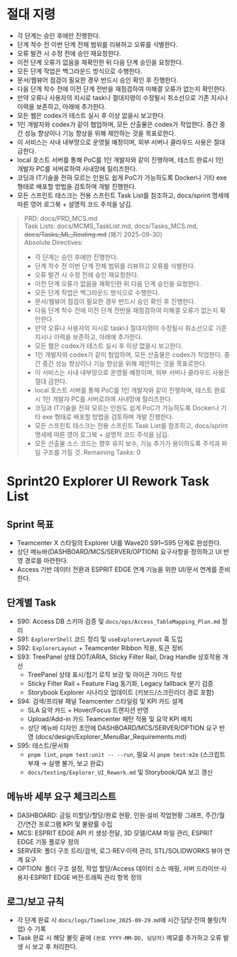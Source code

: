 # 절대 지령
- 각 단계는 승인 후에만 진행한다.
- 단계 착수 전 이번 단계 전체 범위를 리뷰하고 오류를 식별한다.
- 오류 발견 시 수정 전에 승인 재요청한다.
- 이전 단계 오류가 없음을 재확인한 뒤 다음 단계 승인을 요청한다.
- 모든 단계 작업은 백그라운드 방식으로 수행한다.
- 문서/웹뷰어 점검이 필요한 경우 반드시 승인 확인 후 진행한다.
- 다음 단계 착수 전에 이전 단계 전반을 재점검하여 미해결 오류가 없는지 확인한다.
- 만약 오류나 사용자의 지시로 task나 절대지령이 수정될시 취소선으로 기존 지시나 이력을 보존하고, 아래에 추가한다.
- 모든 웹은 codex가 테스트 실시 후 이상 없을시 보고한다.
- 1인 개발자와 codex가 같이 협업하며, 모든 산출물은 codex가 작업한다. 중간 중간 성능 향상이나 기능 향상을 위해 제안하는 것을 목표로한다.
- 이 서비스는 사내 내부망으로 운영될 예정이며, 외부 서버나 클라우드 사용은 절대 금한다.
- local 호스트 서버를 통해 PoC를 1인 개발자와 같이 진행하며, 테스트 완료시 1인 개발자 PC를 서버로하여 사내망에 릴리즈한다.
- 코딩과 IT기술을 전혀 모르는 인원도 쉽게 PoC가 가능하도록 Docker나 기타 exe 형태로 배포할 방법을 검토하며 개발 진행한다.
- 모든 스프린트 태스크는 전용 스프린트 Task List를 참조하고, docs/sprint 명세에 따른 영어 로그북 + 설명적 코드 주석을 남김.

> PRD: docs/PRD_MCS.md  
> Task Lists: docs/MCMS_TaskList.md, docs/Tasks_MCS.md, ~~docs/Tasks_ML_Routing.md~~ (폐기 2025-09-30)  
> Absolute Directives:
>
> - 각 단계는 승인 후에만 진행한다.
> - 단계 착수 전 이번 단계 전체 범위를 리뷰하고 오류를 식별한다.
> - 오류 발견 시 수정 전에 승인 재요청한다.
> - 이전 단계 오류가 없음을 재확인한 뒤 다음 단계 승인을 요청한다.
> - 모든 단계 작업은 백그라운드 방식으로 수행한다.
> - 문서/웹뷰어 점검이 필요한 경우 반드시 승인 확인 후 진행한다.
> - 다음 단계 착수 전에 이전 단계 전반을 재점검하여 미해결 오류가 없는지 확인한다.
> - 만약 오류나 사용자의 지시로 task나 절대지령이 수정될시 취소선으로 기존 지시나 이력을 보존하고, 아래에 추가한다.
> - 모든 웹은 codex가 테스트 실시 후 이상 없을시 보고한다.
> - 1인 개발자와 codex가 같이 협업하며, 모든 산출물은 codex가 작업한다. 중간 중간 성능 향상이나 기능 향상을 위해 제안하는 것을 목표로한다.
> - 이 서비스는 사내 내부망으로 운영될 예정이며, 외부 서버나 클라우드 사용은 절대 금한다.
> - local 호스트 서버를 통해 PoC를 1인 개발자와 같이 진행하며, 테스트 완료시 1인 개발자 PC를 서버로하여 사내망에 릴리즈한다.
> - 코딩과 IT기술을 전혀 모르는 인원도 쉽게 PoC가 가능하도록 Docker나 기타 exe 형태로 배포할 방법을 검토하며 개발 진행한다.
> - 모든 스프린트 태스크는 전용 스프린트 Task List를 참조하고, docs/sprint 명세에 따른 영어 로그북 + 설명적 코드 주석을 남김.
> - 모든 산출물 소스 코드는 향후 유지 보수, 기능 추가가 용이하도록 주석과 파일 구조를 가질 것.
>   Remaining Tasks: 0

# Sprint20 Explorer UI Rework Task List

## Sprint 목표

- Teamcenter X 스타일의 Explorer UI를 Wave20 S91~S95 단계로 완성한다.
- 상단 메뉴바(DASHBOARD/MCS/SERVER/OPTION) 요구사항을 정의하고 UI 반영 경로를 마련한다.
- Access 기반 데이터 전환과 ESPRIT EDGE 연계 기능을 위한 UI/문서 연계를 준비한다.

## 단계별 Task

- S90: Access DB 스키마 검증 및 `docs/ops/Access_TableMapping_Plan.md` 정리
- S91: `ExplorerShell` 코드 정리 및 `useExplorerLayout` 훅 도입
- S92: `ExplorerLayout` + Teamcenter Ribbon 적용, 토큰 정비
- S93: TreePanel 상태 DOT/ARIA, Sticky Filter Rail, Drag Handle 상호작용 개선
  - TreePanel 상태 표시/접기 로직 보강 및 아이콘 가이드 작성
  - Sticky Filter Rail + Feature Flag 동기화, Legacy fallback 분기 검증
  - Storybook Explorer 시나리오 업데이트 (키보드/스크린리더 경로 포함)
- S94: 검색/프리뷰 패널 Teamcenter 스타일링 및 KPI 카드 설계
  - SLA 요약 카드 + Hover/Focus 트랜지션 반영
  - Upload/Add-in 카드 Teamcenter 패턴 적용 및 요약 KPI 배치
  - 상단 메뉴바 디자인 초안에 DASHBOARD/MCS/SERVER/OPTION 요구 반영 (docs/design/Explorer_MenuBar_Requirements.md)
- S95: 테스트/문서화
  - `pnpm lint`, `pnpm test:unit -- --run`, 필요 시 `pnpm test:e2e` (스크립트 부재 → 실행 불가, 보고 완료)
  - `docs/testing/Explorer_UI_Rework.md` 및 Storybook/QA 보고 갱신

## 메뉴바 세부 요구 체크리스트

- DASHBOARD: 금일 미할당/할당/완료 현황, 인원·설비 작업현황 그래프, 주간/월간/연간 프로그램 KPI 및 불량률 수집
- MCS: ESPRIT EDGE API 키 생성·전달, 3D 모델/CAM 파일 관리, ESPRIT EDGE 기동 플로우 정의
- SERVER: 폴더 구조 트리/검색, 로그·REV·이력 관리, STL/SOLIDWORKS 뷰어 연계 요구
- OPTION: 폴더 구조 설정, 작업 할당/Access 데이터 소스 매핑, 서버 드라이브·사용자·ESPRIT EDGE 버전·트래픽 관리 항목 정의

## 로그/보고 규칙

- 각 단계 완료 시 `docs/logs/Timeline_2025-09-29.md`에 시간·담당·잔여 불릿(작업) 수 기록
- Task 완료 시 해당 불릿 끝에 `(완료 YYYY-MM-DD, 담당자)` 메모를 추가하고 오류 발생 시 보고 후 처리한다.
